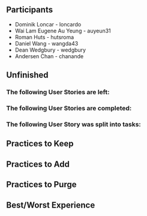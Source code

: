 ## Participants
- Dominik Loncar - loncardo
- Wai Lam Eugene Au Yeung - auyeun31
- Roman Huts - hutsroma
- Daniel Wang - wangda43
- Dean Wedgbury - wedgbury
- Andersen Chan - chanande


## Unfinished
### The following User Stories are left:

### The following User Stories are completed:

### The following User Story was split into tasks:


## Practices to Keep


## Practices to Add


## Practices to Purge


## Best/Worst Experience
